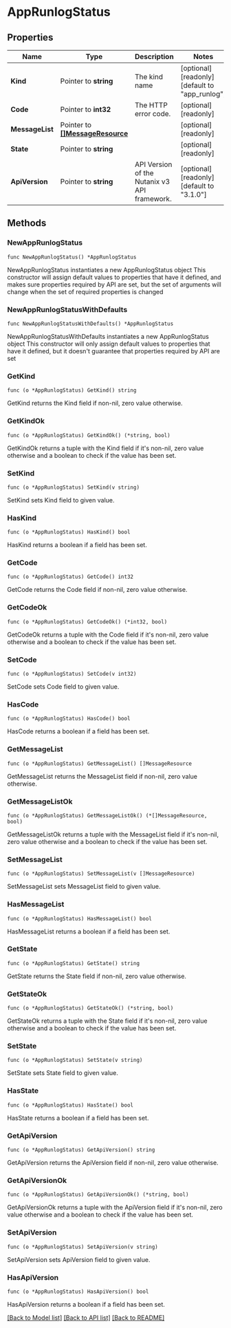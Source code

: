 # AppRunlogStatus

## Properties

Name | Type | Description | Notes
------------ | ------------- | ------------- | -------------
**Kind** | Pointer to **string** | The kind name | [optional] [readonly] [default to "app_runlog"]
**Code** | Pointer to **int32** | The HTTP error code. | [optional] [readonly] 
**MessageList** | Pointer to [**[]MessageResource**](MessageResource.md) |  | [optional] [readonly] 
**State** | Pointer to **string** |  | [optional] [readonly] 
**ApiVersion** | Pointer to **string** | API Version of the Nutanix v3 API framework. | [optional] [readonly] [default to "3.1.0"]

## Methods

### NewAppRunlogStatus

`func NewAppRunlogStatus() *AppRunlogStatus`

NewAppRunlogStatus instantiates a new AppRunlogStatus object
This constructor will assign default values to properties that have it defined,
and makes sure properties required by API are set, but the set of arguments
will change when the set of required properties is changed

### NewAppRunlogStatusWithDefaults

`func NewAppRunlogStatusWithDefaults() *AppRunlogStatus`

NewAppRunlogStatusWithDefaults instantiates a new AppRunlogStatus object
This constructor will only assign default values to properties that have it defined,
but it doesn't guarantee that properties required by API are set

### GetKind

`func (o *AppRunlogStatus) GetKind() string`

GetKind returns the Kind field if non-nil, zero value otherwise.

### GetKindOk

`func (o *AppRunlogStatus) GetKindOk() (*string, bool)`

GetKindOk returns a tuple with the Kind field if it's non-nil, zero value otherwise
and a boolean to check if the value has been set.

### SetKind

`func (o *AppRunlogStatus) SetKind(v string)`

SetKind sets Kind field to given value.

### HasKind

`func (o *AppRunlogStatus) HasKind() bool`

HasKind returns a boolean if a field has been set.

### GetCode

`func (o *AppRunlogStatus) GetCode() int32`

GetCode returns the Code field if non-nil, zero value otherwise.

### GetCodeOk

`func (o *AppRunlogStatus) GetCodeOk() (*int32, bool)`

GetCodeOk returns a tuple with the Code field if it's non-nil, zero value otherwise
and a boolean to check if the value has been set.

### SetCode

`func (o *AppRunlogStatus) SetCode(v int32)`

SetCode sets Code field to given value.

### HasCode

`func (o *AppRunlogStatus) HasCode() bool`

HasCode returns a boolean if a field has been set.

### GetMessageList

`func (o *AppRunlogStatus) GetMessageList() []MessageResource`

GetMessageList returns the MessageList field if non-nil, zero value otherwise.

### GetMessageListOk

`func (o *AppRunlogStatus) GetMessageListOk() (*[]MessageResource, bool)`

GetMessageListOk returns a tuple with the MessageList field if it's non-nil, zero value otherwise
and a boolean to check if the value has been set.

### SetMessageList

`func (o *AppRunlogStatus) SetMessageList(v []MessageResource)`

SetMessageList sets MessageList field to given value.

### HasMessageList

`func (o *AppRunlogStatus) HasMessageList() bool`

HasMessageList returns a boolean if a field has been set.

### GetState

`func (o *AppRunlogStatus) GetState() string`

GetState returns the State field if non-nil, zero value otherwise.

### GetStateOk

`func (o *AppRunlogStatus) GetStateOk() (*string, bool)`

GetStateOk returns a tuple with the State field if it's non-nil, zero value otherwise
and a boolean to check if the value has been set.

### SetState

`func (o *AppRunlogStatus) SetState(v string)`

SetState sets State field to given value.

### HasState

`func (o *AppRunlogStatus) HasState() bool`

HasState returns a boolean if a field has been set.

### GetApiVersion

`func (o *AppRunlogStatus) GetApiVersion() string`

GetApiVersion returns the ApiVersion field if non-nil, zero value otherwise.

### GetApiVersionOk

`func (o *AppRunlogStatus) GetApiVersionOk() (*string, bool)`

GetApiVersionOk returns a tuple with the ApiVersion field if it's non-nil, zero value otherwise
and a boolean to check if the value has been set.

### SetApiVersion

`func (o *AppRunlogStatus) SetApiVersion(v string)`

SetApiVersion sets ApiVersion field to given value.

### HasApiVersion

`func (o *AppRunlogStatus) HasApiVersion() bool`

HasApiVersion returns a boolean if a field has been set.


[[Back to Model list]](../README.md#documentation-for-models) [[Back to API list]](../README.md#documentation-for-api-endpoints) [[Back to README]](../README.md)


